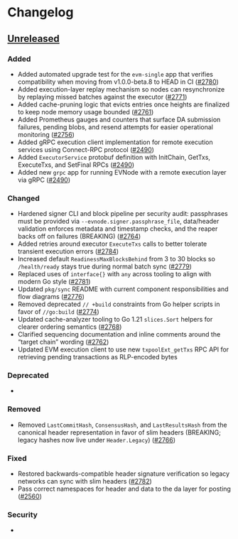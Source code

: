 
# Changelog

<!--
All notable changes to this module will be documented in this file.

The format is based on [Keep a Changelog](https://keepachangelog.com/en/1.0.0/),
and this project adheres to [Semantic Versioning](https://semver.org/spec/v2.0.0.html).
-->

## [Unreleased]

### Added

<!-- New features or capabilities -->
- Added automated upgrade test for the `evm-single` app that verifies compatibility when moving from v1.0.0-beta.8 to HEAD in CI ([#2780](https://github.com/evstack/ev-node/pull/2780))
- Added execution-layer replay mechanism so nodes can resynchronize by replaying missed batches against the executor ([#2771](https://github.com/evstack/ev-node/pull/2771))
- Added cache-pruning logic that evicts entries once heights are finalized to keep node memory usage bounded ([#2761](https://github.com/evstack/ev-node/pull/2761))
- Added Prometheus gauges and counters that surface DA submission failures, pending blobs, and resend attempts for easier operational monitoring ([#2756](https://github.com/evstack/ev-node/pull/2756))
- Added gRPC execution client implementation for remote execution services using Connect-RPC protocol ([#2490](https://github.com/evstack/ev-node/pull/2490))
- Added `ExecutorService` protobuf definition with InitChain, GetTxs, ExecuteTxs, and SetFinal RPCs ([#2490](https://github.com/evstack/ev-node/pull/2490))
- Added new `grpc` app for running EVNode with a remote execution layer via gRPC ([#2490](https://github.com/evstack/ev-node/pull/2490))

### Changed

<!-- Changes to existing functionality -->
- Hardened signer CLI and block pipeline per security audit: passphrases must be provided via `--evnode.signer.passphrase_file`, data/header validation enforces metadata and timestamp checks, and the reaper backs off on failures (BREAKING) ([#2764](https://github.com/evstack/ev-node/pull/2764))
- Added retries around executor `ExecuteTxs` calls to better tolerate transient execution errors ([#2784](https://github.com/evstack/ev-node/pull/2784))
- Increased default `ReadinessMaxBlocksBehind` from 3 to 30 blocks so `/health/ready` stays true during normal batch sync ([#2779](https://github.com/evstack/ev-node/pull/2779))
- Replaced uses of `interface{}` with `any` across tooling to align with modern Go style ([#2781](https://github.com/evstack/ev-node/pull/2781))
- Updated `pkg/sync` README with current component responsibilities and flow diagrams ([#2776](https://github.com/evstack/ev-node/pull/2776))
- Removed deprecated `// +build` constraints from Go helper scripts in favor of `//go:build` ([#2774](https://github.com/evstack/ev-node/pull/2774))
- Updated cache-analyzer tooling to Go 1.21 `slices.Sort` helpers for clearer ordering semantics ([#2768](https://github.com/evstack/ev-node/pull/2768))
- Clarified sequencing documentation and inline comments around the “target chain” wording ([#2762](https://github.com/evstack/ev-node/pull/2762))
- Updated EVM execution client to use new `txpoolExt_getTxs` RPC API for retrieving pending transactions as RLP-encoded bytes

### Deprecated

<!-- Features that will be removed in future versions -->
-

### Removed

<!-- Features that were removed -->
- Removed `LastCommitHash`, `ConsensusHash`, and `LastResultsHash` from the canonical header representation in favor of slim headers (BREAKING; legacy hashes now live under `Header.Legacy`) ([#2766](https://github.com/evstack/ev-node/pull/2766))

### Fixed

<!-- Bug fixes -->
- Restored backwards-compatible header signature verification so legacy networks can sync with slim headers ([#2782](https://github.com/evstack/ev-node/pull/2782))
- Pass correct namespaces for header and data to the da layer for posting ([#2560](https://github.com/evstack/ev-node/pull/2560))

### Security

<!-- Security vulnerability fixes -->
-

<!--
## Category Guidelines:

### Added
- New features
- New APIs
- New configuration options
- New commands
- New integrations

### Changed
- API changes (breaking or non-breaking)
- Behavior changes
- Performance improvements
- Refactoring (only if it affects users)
- Documentation updates (major ones)
- Default value changes

### Deprecated
- Features planned for removal
- Old APIs being phased out
- Configuration options being replaced

### Removed
- Deleted features
- Removed APIs
- Removed configuration options
- Removed dependencies

### Fixed
- Bug fixes
- Crash fixes
- Memory leak fixes
- Race condition fixes
- Incorrect behavior fixes

### Security
- Security vulnerability patches
- Security hardening
- Authentication/authorization fixes
- Cryptographic updates

## Writing Good Changelog Entries:

DO:
- Start with a verb (Added, Fixed, Changed, etc.)
- Include PR number: "Fixed memory leak in block sync (#1234)"
- Be concise but descriptive
- Focus on WHAT changed and WHY it matters to users
- Group related changes

DON'T:
- Include internal refactoring that doesn't affect users
- Use technical jargon without explanation
- Write from developer perspective
- Include every minor change

## Version Numbering:

Given a version number MAJOR.MINOR.PATCH:

- MAJOR: Incompatible API changes
- MINOR: Backwards-compatible functionality additions
- PATCH: Backwards-compatible bug fixes

Pre-release versions: 0.x.y (anything may change)
-->

<!-- Links -->
[Unreleased]: https://github.com/evstack/ev-node/compare/v1.0.0-beta.1...HEAD
